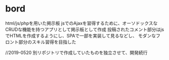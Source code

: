 # bord
html/js/phpを用いた掲示板
jsでのAjaxを習得するために、オーソドックスなCRUDな機能を持つアプリとして掲示板として作成
投稿されたコメント部分はjsでHTMLを作成するようにし、SPAで一部を実装して見るなどし、
モダンなフロント部分のスキル習得を目指した

//2019-0520
別リポジトリで作成していたものを独立させて、開発続行
